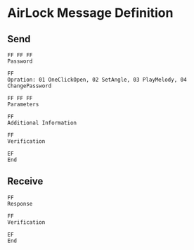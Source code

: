 # AirLock Message Definition

## Send

```
FF FF FF
Password

FF
Opration: 01 OneClickOpen, 02 SetAngle, 03 PlayMelody, 04 ChangePassword

FF FF FF
Parameters

FF
Additional Information

FF
Verification

EF
End
```

## Receive

```
FF
Response

FF
Verification

EF
End
```

